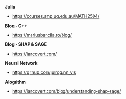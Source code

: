 **Julia**
* https://courses.smp.uq.edu.au/MATH2504/

**Blog - C++**
* https://mariusbancila.ro/blog/

**Blog - SHAP & SAGE**
* https://iancovert.com/

**Neural Network**
* https://github.com/julrog/nn_vis

**Alogrithm**
* https://iancovert.com/blog/understanding-shap-sage/
